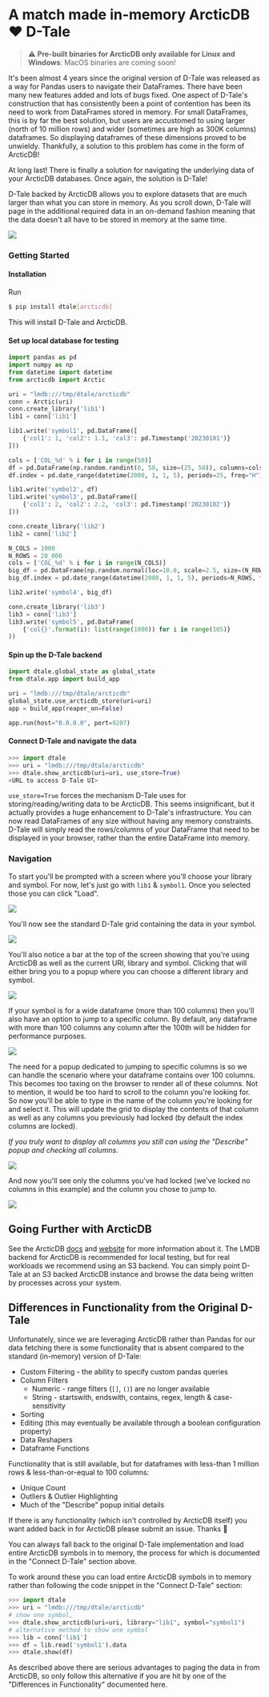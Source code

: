 # A match made in-memory ArcticDB :heart: D-Tale

> ⚠️ **Pre-built binaries for ArcticDB only available for Linux and Windows**: MacOS binaries are coming soon!

It's been almost 4 years since the original version of D-Tale was released as a way for Pandas users to navigate their DataFrames.  There have been many new features added and lots of bugs fixed. One aspect of D-Tale's construction that has consistently been a point of contention has been its need to work from DataFrames stored in memory.  For small DataFrames, this is by far the best solution, but users are accustomed to using larger (north of 10 million rows) and wider (sometimes are high as 300K columns) dataframes. So displaying dataframes of these dimensions proved to be unwieldy. Thankfully, a solution to this problem has come in the form of ArcticDB! 

At long last! There is finally a solution for navigating the underlying data of your ArcticDB databases. Once again, the solution is D-Tale!

D-Tale backed by ArcticDB allows you to explore datasets that are much larger than what you can store in memory. 
As you scroll down, D-Tale will page in the additional required data in an on-demand fashion meaning that the data doesn't all have to be stored in memory at the same time.

[![](https://i.ytimg.com/vi/t-C_9Jw8tjI/maxresdefault.jpg)](https://youtu.be/t-C_9Jw8tjI "")

### Getting Started

#### Installation

Run

```bash
$ pip install dtale[arcticdb]
```

This will install D-Tale and ArcticDB. 

#### Set up local database for testing

```python
import pandas as pd
import numpy as np
from datetime import datetime
from arcticdb import Arctic

uri = "lmdb:///tmp/dtale/arcticdb"
conn = Arctic(uri)
conn.create_library('lib1')
lib1 = conn['lib1']

lib1.write('symbol1', pd.DataFrame([
    {'col1': 1, 'col2': 1.1, 'col3': pd.Timestamp('20230101')}
]))

cols = ['COL_%d' % i for i in range(50)]
df = pd.DataFrame(np.random.randint(0, 50, size=(25, 50)), columns=cols)
df.index = pd.date_range(datetime(2000, 1, 1, 5), periods=25, freq="H")

lib1.write('symbol2', df)
lib1.write('symbol3', pd.DataFrame([
    {'col1': 2, 'col2': 2.2, 'col3': pd.Timestamp('20230102')}
]))

conn.create_library('lib2')
lib2 = conn['lib2']

N_COLS = 1000
N_ROWS = 20_000
cols = ['COL_%d' % i for i in range(N_COLS)]
big_df = pd.DataFrame(np.random.normal(loc=10.0, scale=2.5, size=(N_ROWS, N_COLS)), columns=cols)
big_df.index = pd.date_range(datetime(2000, 1, 1, 5), periods=N_ROWS, freq="H")

lib2.write('symbol4', big_df)

conn.create_library('lib3')
lib3 = conn['lib3']
lib3.write('symbol5', pd.DataFrame(
    {'col{}'.format(i): list(range(1000)) for i in range(105)}
))
```

#### Spin up the D-Tale backend

```python
import dtale.global_state as global_state
from dtale.app import build_app

uri = "lmdb:///tmp/dtale/arcticdb"
global_state.use_arcticdb_store(uri=uri)
app = build_app(reaper_on=False)

app.run(host="0.0.0.0", port=9207)
```

#### Connect D-Tale and navigate the data

```python
>>> import dtale
>>> uri = "lmdb:///tmp/dtale/arcticdb"
>>> dtale.show_arcticdb(uri=uri, use_store=True)
<URL to access D-Tale UI>
```

`use_store=True` forces the mechanism D-Tale uses for storing/reading/writing data to be ArcticDB. This seems insignificant, but it actually provides a huge enhancement to D-Tale's infrastructure. You can now read DataFrames of any size without having any memory constraints. D-Tale will simply read the rows/columns of your DataFrame that need to be displayed in your browser, rather than the entire DataFrame into memory.

### Navigation

To start you'll be prompted with a screen where you'll choose your library and symbol. For now, let's just go with `lib1` & `symbol1`. Once you selected those you can click "Load".

![](https://raw.githubusercontent.com/aschonfeld/dtale-media/master/images/arcticdb/demo/library_symbol_selector.png)

You'll now see the standard D-Tale grid containing the data in your symbol.

![](https://raw.githubusercontent.com/aschonfeld/dtale-media/master/images/arcticdb/demo/arcticdb_symbol1.png)

You'll also notice a bar at the top of the screen showing that you're using ArcticDB as well as the current URI, library and symbol. Clicking that will either bring you to a popup where you can choose a different library and symbol.

![](https://raw.githubusercontent.com/aschonfeld/dtale-media/master/images/arcticdb/demo/arcticdb_symbol1_selector.png)

If your symbol is for a wide dataframe (more than 100 columns) then you'll also have an option to jump to a specific column. By default, any dataframe with more than 100 columns any column after the 100th will be hidden for performance purposes.

![](https://raw.githubusercontent.com/aschonfeld/dtale-media/master/images/arcticdb/demo/arcticdb_symbol5.png)

The need for a popup dedicated to jumping to specific columns is so we can handle the scenario where your dataframe contains over 100 columns. This becomes too taxing on the browser to render all of these columns. Not to mention, it would be too hard to scroll to the column you're looking for. So now you'll be able to type in the name of the column you're looking for and select it.  This will update the grid to display the contents of that column as well as any columns you previously had locked (by default the index columns are locked).

_If you truly want to display all columns you still can using the "Describe" popup and checking all columns._

![](https://raw.githubusercontent.com/aschonfeld/dtale-media/master/images/arcticdb/demo/arcticdb_symbol5_jump.png)

And now you'll see only the columns you've had locked (we've locked no columns in this example) and the column you chose to jump to.

![](https://raw.githubusercontent.com/aschonfeld/dtale-media/master/images/arcticdb/demo/arcticdb_symbol5_col100.png)

## Going Further with ArcticDB

See the ArcticDB [docs](https://docs.arcticdb.io/) and [website](https://arcticdb.io/) for more information about it. The LMDB backend for ArcticDB is recommended for local testing, but for real workloads we recommend using an S3 backend. You can simply point D-Tale at an S3 backed ArcticDB instance and browse the data being written by processes across your system.

## Differences in Functionality from the Original D-Tale

Unfortunately, since we are leveraging ArcticDB rather than Pandas for our data fetching there is some functionality that is absent compared to the standard (in-memory) version of D-Tale:
* Custom Filtering - the ability to specify custom pandas queries
* Column Filters
  * Numeric - range filters (`[]`, `()`) are no longer available
  * String - startswith, endswith, contains, regex, length & case-sensitivity
* Sorting
* Editing (this may eventually be available through a boolean configuration property)
* Data Reshapers
* Dataframe Functions

Functionality that is still available, but for dataframes with less-than 1 million rows & less-than-or-equal to 100 columns:
* Unique Count
* Outliers & Outlier Highlighting
* Much of the "Describe" popup initial details

If there is any functionality (which isn't controlled by ArcticDB itself) you want added back in for ArcticDB please submit an issue. Thanks :pray:

You can always fall back to the original D-Tale implementation and load entire ArcticDB symbols in to memory, the process for which is documented in the "Connect D-Tale" section above.

To work around these you can load entire ArcticDB symbols in to memory rather than following the code snippet in the "Connect D-Tale" section:

```python
>>> import dtale
>>> uri = "lmdb:///tmp/dtale/arcticdb"
# show one symbol,
>>> dtale.show_arcticdb(uri=uri, library="lib1", symbol="symbol1")
# alternative method to show one symbol
>>> lib = conn['lib1']
>>> df = lib.read('symbol1').data
>>> dtale.show(df)
```

As described above there are serious advantages to paging the data in from ArcticDB, so only follow this alternative if you are hit by one of the "Differences in Functionality" documented here.
